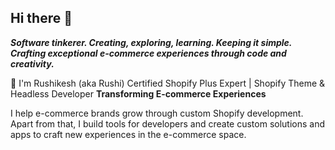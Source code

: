 ## Hi there 👋
***Software tinkerer. Creating, exploring, learning. Keeping it simple. Crafting exceptional e-commerce experiences through code and creativity.***

🙏 I'm Rushikesh (aka Rushi) Certified Shopify Plus Expert | Shopify Theme & Headless Developer **Transforming E-commerce Experiences**

I help e-commerce brands grow through custom Shopify development. Apart from that, I build tools for developers and create custom solutions and apps to craft new experiences in the e-commerce space.

